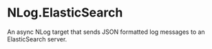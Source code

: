 NLog.ElasticSearch
==================

An async NLog target that sends JSON formatted log messages to an ElasticSearch server.
